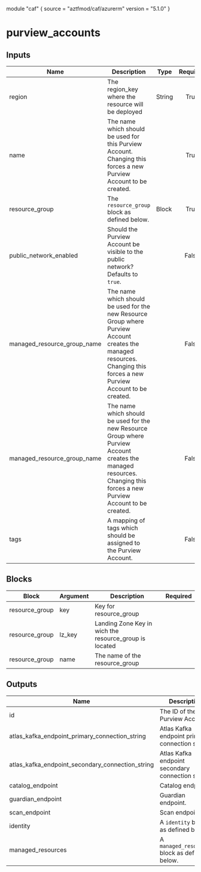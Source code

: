 module "caf" {
  source  = "aztfmod/caf/azurerm"
  version = "5.1.0"
}

# purview_accounts

## Inputs
| Name | Description | Type | Required |
|------|-------------|------|:--------:|
| region |The region_key where the resource will be deployed|String|True|
|name| The name which should be used for this Purview Account. Changing this forces a new Purview Account to be created.||True|
|resource_group|The `resource_group` block as defined below.|Block|True|
|public_network_enabled| Should the Purview Account be visible to the public network? Defaults to `true`.||False|
|managed_resource_group_name| The name which should be used for the new Resource Group where Purview Account creates the managed resources. Changing this forces a new Purview Account to be created.||False|
|managed_resource_group_name| The name which should be used for the new Resource Group where Purview Account creates the managed resources. Changing this forces a new Purview Account to be created.||False|
|tags| A mapping of tags which should be assigned to the Purview Account.||False|

## Blocks
| Block | Argument | Description | Required |
|-------|----------|-------------|----------|
|resource_group| key | Key for  resource_group||| Required if  |
|resource_group| lz_key |Landing Zone Key in wich the resource_group is located|||True|
|resource_group| name | The name of the resource_group |||True|

## Outputs
| Name | Description |
|------|-------------|
|id|The ID of the Purview Account.|||
|atlas_kafka_endpoint_primary_connection_string|Atlas Kafka endpoint primary connection string.|||
|atlas_kafka_endpoint_secondary_connection_string|Atlas Kafka endpoint secondary connection string.|||
|catalog_endpoint|Catalog endpoint.|||
|guardian_endpoint|Guardian endpoint.|||
|scan_endpoint|Scan endpoint.|||
|identity|A `identity` block as defined below.|||
|managed_resources|A `managed_resources` block as defined below.|||
